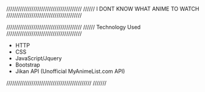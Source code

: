 ///////////////////////////////////////
////// I DONT KNOW WHAT ANIME TO WATCH
///////////////////////////////////////

///////////////////////////////////////
////// Technology Used
///////////////////////////////////////

- HTTP
- CSS
- JavaScript/Jquery
- Bootstrap
- Jikan API (Unofficial MyAnimeList.com API)

////////////////////////////////////////////
///////


